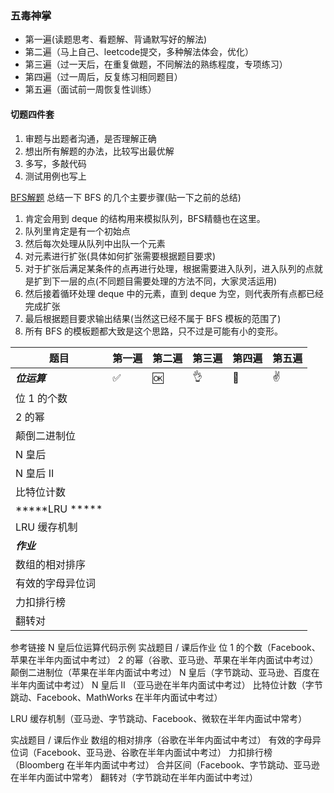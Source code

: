 
### 五毒神掌
- 第一遍(读题思考、看题解、背诵默写好的解法)
- 第二遍（马上自己、leetcode提交，多种解法体会，优化）
- 第三遍（过一天后，在重复做题，不同解法的熟练程度，专项练习）
- 第四遍（过一周后，反复练习相同题目）
- 第五遍（面试前一周恢复性训练）

#### 切题四件套
1. 审题与出题者沟通，是否理解正确
2. 想出所有解题的办法，比较写出最优解
3. 多写，多敲代码
4. 测试用例也写上

[BFS解题](https://leetcode-cn.com/problems/binary-tree-level-order-traversal/solution/bfs-de-shi-yong-chang-jing-zong-jie-ceng-xu-bian-l/)
总结一下 BFS 的几个主要步骤(贴一下之前的总结)
1. 肯定会用到 deque 的结构用来模拟队列，BFS精髓也在这里。
2. 队列里肯定是有一个初始点
3. 然后每次处理从队列中出队一个元素
4. 对元素进行扩张(具体如何扩张需要根据题目要求)
5. 对于扩张后满足某条件的点再进行处理，根据需要进入队列，进入队列的点就是扩到下一层的点(不同题目需要处理的方法不同，大家灵活运用)
6. 然后接着循环处理 deque 中的元素，直到 deque 为空，则代表所有点都已经完成扩张
7. 最后根据题目要求输出结果(当然这已经不属于 BFS 模板的范围了)
8. 所有 BFS 的模板题都大致是这个思路，只不过是可能有小的变形。


|    题目   |第一遍 |第二遍 |第三遍 | 第四遍 | 第五遍 |
|-----------------------|-----|-----|-----|-----|-----|
|*****位运算*****  | ✅   |  🆗   |   👌  |  💯   |  ✌️    |
|位 1 的个数   |     |      |     |     |     |
|2 的幂   |    |      |     |     |     |
|颠倒二进制位  |    |      |     |     |     |
|N 皇后  |    |      |     |     |     |
|N 皇后 II  |    |      |     |     |     |
|比特位计数|    |      |     |     |     |
|*****LRU *****   |    |      |     |     |     |
|LRU 缓存机制   |    |      |     |     |     |
|*****作业*****   |    |      |     |     |     |
|数组的相对排序 |  |      |     |     |     |
|有效的字母异位词 |    |      |     |     |     |
|力扣排行榜  |    |      |     |     |     |
|翻转对  |    |      |     |     |     |

参考链接
N 皇后位运算代码示例
实战题目 / 课后作业
位 1 的个数（Facebook、苹果在半年内面试中考过）
2 的幂（谷歌、亚马逊、苹果在半年内面试中考过）
颠倒二进制位（苹果在半年内面试中考过）
N 皇后（字节跳动、亚马逊、百度在半年内面试中考过）
N 皇后 II （亚马逊在半年内面试中考过）
比特位计数（字节跳动、Facebook、MathWorks 在半年内面试中考过）

LRU 缓存机制（亚马逊、字节跳动、Facebook、微软在半年内面试中常考）

实战题目 / 课后作业
数组的相对排序（谷歌在半年内面试中考过）
有效的字母异位词（Facebook、亚马逊、谷歌在半年内面试中考过）
力扣排行榜（Bloomberg 在半年内面试中考过）
合并区间（Facebook、字节跳动、亚马逊在半年内面试中常考）
翻转对（字节跳动在半年内面试中考过）